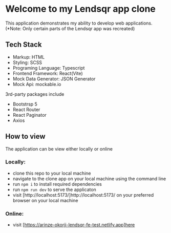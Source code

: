# Welcome to my Lendsqr app clone

This application demonstrates my ability to develop web applications. (*Note: Only certain parts of the Lendsqr app was recreated)

## Tech Stack
- Markup: HTML
- Styling: SCSS
- Programing Language: Typescript
- Frontend Framework: React(Vite)
- Mock Data Generator: JSON Generator
- Mock Api: mockable.io

3rd-party packages include
- Bootstrsp 5
- React Router
- React Paginator 
- Axios


## How to view
The application can be view either locally or online

### Locally:
- clone this repo to your local machine
- navigate to the clone app on your local machine using the command line
- run `npm i` to install required dependencies
- run `npm run dev` to serve the applicaton
- visit [http://localhost:5173/]http://localhost:5173/ on your preferred browser on your local machine

### Online:
- visit [https://arinze-okorji-lendsqr-fe-test.netlify.app]here
